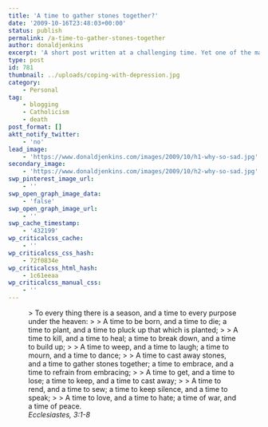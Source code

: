 ```yaml
---
title: 'A time to gather stones together?'
date: '2009-10-16T23:48:03+00:00'
status: publish
permalink: /a-time-to-gather-stones-together
author: donaldjenkins
excerpt: 'A short post written at a challenging time. Yet one of the many the beautiful things about hardship, when it strikes, is that spiritual comfort is always there when one needs it.'
type: post
id: 781
thumbnail: ../uploads/coping-with-depression.jpg
category:
    - Personal
tag:
    - blogging
    - Catholicism
    - death
post_format: []
aktt_notify_twitter:
    - 'no'
lead_image:
    - 'https://www.donaldjenkins.com/images/2009/10/h1-why-so-sad.jpg'
secondary_image:
    - 'https://www.donaldjenkins.com/images/2009/10/h2-why-so-sad.jpg'
swp_pinterest_image_url:
    - ''
swp_open_graph_image_data:
    - 'false'
swp_open_graph_image_url:
    - ''
swp_cache_timestamp:
    - '432199'
wp_criticalcss_cache:
    - ''
wp_criticalcss_css_hash:
    - 72f0834e
wp_criticalcss_html_hash:
    - 1c61eeaa
wp_criticalcss_manual_css:
    - ''
---
```

<figure>> To every thing there is a season, and a time to every purpose under the heaven:
> 
> A time to be born, and a time to die; a time to plant, and a time to pluck up that which is planted;
> 
> A time to kill, and a time to heal; a time to break down, and a time to build up;
> 
> A time to weep, and a time to laugh; a time to mourn, and a time to dance;
> 
> A time to cast away stones, and a time to gather stones together; a time to embrace, and a time to refrain from embracing;
> 
> A time to get, and a time to lose; a time to keep, and a time to cast away;
> 
> A time to rend, and a time to sew; a time to keep silence, and a time to speak;
> 
> A time to love, and a time to hate; a time of war, and a time of peace.

<figcaption class="quote-source"><cite>Ecclesiastes, 3:1-8</cite></figcaption></figure>
